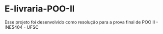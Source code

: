 # E-livraria-POO-II
Esse projeto foi desenvolvido como resolução para a prova final de POO II - INE5404 - UFSC
